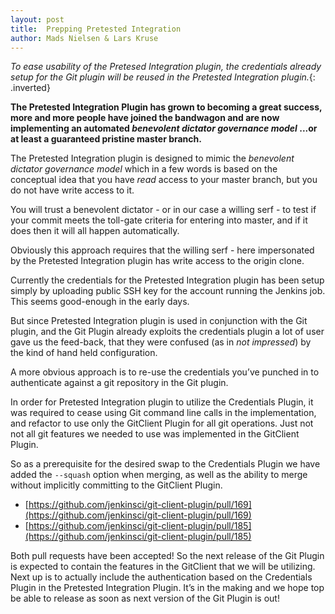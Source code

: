 ```yaml
---
layout: post
title:  Prepping Pretested Integration
author: Mads Nielsen & Lars Kruse
---
```


_To ease usability of the Pretesed Integration plugin, the credentials already setup for the Git plugin will be reused in the Pretested Integration plugin._{: .inverted}

**The Pretested Integration Plugin has grown to becoming a great success, more and more people have joined the bandwagon and are now implementing an automated _benevolent dictator governance model_ ...or at least a guaranteed pristine master branch.**

The Pretested Integration plugin is designed to mimic the *benevolent dictator governance model* which in a few words is based on the conceptual idea that you have *read* access to your master branch, but you do not have write access to it.

You will trust a benevolent dictator - or in our case a willing serf - to test if your commit meets the toll-gate criteria for entering into master, and if it does then it will all happen automatically.

Obviously this approach requires that the willing serf - here impersonated by the Pretested Integration plugin has write access to the origin clone.

Currently the credentials for the Pretested Integration plugin has been setup simply by uploading public SSH key for the account running the Jenkins job. This seems good-enough in the early days.

But since Pretested Integration plugin is used in conjunction with the Git plugin, and the Git Plugin already exploits the credentials plugin a lot of user gave us the feed-back, that they were confused (as in *not impressed*) by the kind of hand held configuration.

A more obvious approach is to re-use the credentials you’ve punched in to authenticate against a git repository in the Git plugin.

In order for Pretested Integration plugin to utilize the Credentials Plugin, it was required to cease using Git command line calls in the implementation, and refactor to use only the GitClient Plugin for all git operations. Just not not all git features we needed to use was implemented in the GitClient Plugin.

So as a prerequisite for the desired swap to the Credentials Plugin we have added the `--squash` option when merging, as well as the ability to merge without implicitly committing to the GitClient Plugin.

* [https://github.com/jenkinsci/git-client-plugin/pull/169](https://github.com/jenkinsci/git-client-plugin/pull/169)
* [https://github.com/jenkinsci/git-client-plugin/pull/185](https://github.com/jenkinsci/git-client-plugin/pull/185)

Both pull requests have been accepted! So the next release of the Git Plugin is expected to contain the features in the GitClient that we will be utilizing. Next up is to actually include the authentication based on the Credentials Plugin in the Pretested Integration Plugin. It’s in the making and we hope top be able to release as soon as next version of the Git Plugin is out!
